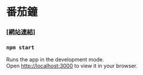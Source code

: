 # 番茄鐘

### [[網站連結]](https://kuaruou.github.io/react-pomodoro-timer/) ###

### `npm start`

Runs the app in the development mode.\
Open [http://localhost:3000](http://localhost:3000) to view it in your browser.


